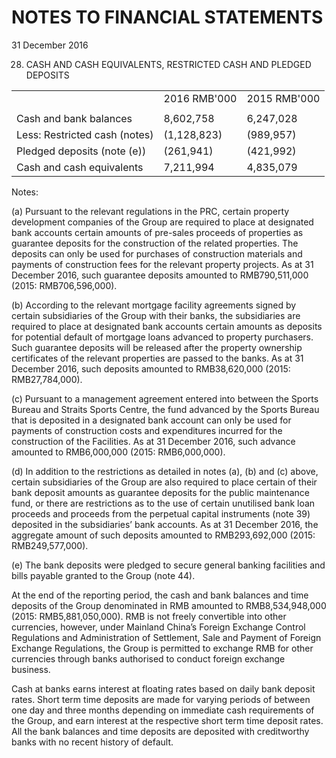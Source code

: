 # NOTES TO FINANCIAL STATEMENTS  

31 December 2016  

28. CASH AND CASH EQUIVALENTS, RESTRICTED CASH AND PLEDGED DEPOSITS   


<html><body><table><tr><td></td><td>2016 RMB'000</td><td>2015 RMB'000</td></tr><tr><td></td><td></td><td></td></tr><tr><td>Cash and bank balances</td><td>8,602,758</td><td>6,247,028</td></tr><tr><td>Less: Restricted cash (notes)</td><td>(1,128,823)</td><td>(989,957)</td></tr><tr><td>Pledged deposits (note (e))</td><td>(261,941)</td><td>(421,992)</td></tr><tr><td>Cash and cash equivalents</td><td>7,211,994</td><td>4,835,079</td></tr></table></body></html>  

Notes:  

(a) Pursuant to the relevant regulations in the PRC, certain property development companies of the Group are required to place at designated bank accounts certain amounts of pre-sales proceeds of properties as guarantee deposits for the construction of the related properties. The deposits can only be used for purchases of construction materials and payments of construction fees for the relevant property projects. As at 31 December 2016, such guarantee deposits amounted to RMB790,511,000 (2015: RMB706,596,000).  

(b) According to the relevant mortgage facility agreements signed by certain subsidiaries of the Group with their banks, the subsidiaries are required to place at designated bank accounts certain amounts as deposits for potential default of mortgage loans advanced to property purchasers. Such guarantee deposits will be released after the property ownership certificates of the relevant properties are passed to the banks. As at 31 December 2016, such deposits amounted to RMB38,620,000 (2015: RMB27,784,000).  

(c) Pursuant to a management agreement entered into between the Sports Bureau and Straits Sports Centre, the fund advanced by the Sports Bureau that is deposited in a designated bank account can only be used for payments of construction costs and expenditures incurred for the construction of the Facilities. As at 31 December 2016, such advance amounted to RMB6,000,000 (2015: RMB6,000,000).  

(d) In addition to the restrictions as detailed in notes (a), (b) and (c) above, certain subsidiaries of the Group are also required to place certain of their bank deposit amounts as guarantee deposits for the public maintenance fund, or there are restrictions as to the use of certain unutilised bank loan proceeds and proceeds from the perpetual capital instruments (note 39) deposited in the subsidiaries’ bank accounts. As at 31 December 2016, the aggregate amount of such deposits amounted to RMB293,692,000 (2015: RMB249,577,000).  

(e) The bank deposits were pledged to secure general banking facilities and bills payable granted to the Group (note 44).  

At the end of the reporting period, the cash and bank balances and time deposits of the Group denominated in RMB amounted to RMB8,534,948,000 (2015: RMB5,881,050,000). RMB is not freely convertible into other currencies, however, under Mainland China’s Foreign Exchange Control Regulations and Administration of Settlement, Sale and Payment of Foreign Exchange Regulations, the Group is permitted to exchange RMB for other currencies through banks authorised to conduct foreign exchange business.  

Cash at banks earns interest at floating rates based on daily bank deposit rates. Short term time deposits are made for varying periods of between one day and three months depending on immediate cash requirements of the Group, and earn interest at the respective short term time deposit rates. All the bank balances and time deposits are deposited with creditworthy banks with no recent history of default.  